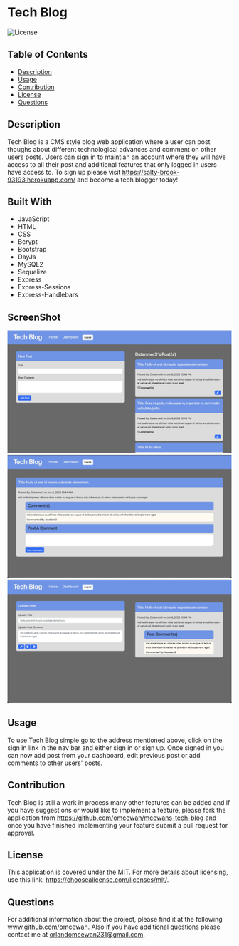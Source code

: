 # Tech Blog
![License](https://img.shields.io/badge/License-MIT-blue)

## Table of Contents
 * [Description](#Description)
 * [Usage](#Usage)
 * [Contribution](#Contribution)
 * [License](#License)
 * [Questions](#Questions)

## Description
Tech Blog is a CMS style blog web application where a user can post thoughs about different technological advances and comment on other users posts. Users can sign in to maintian an account where they will have access to all their post and additional features that only logged in users have access to. To sign up please visit https://salty-brook-93193.herokuapp.com/ and become a tech blogger today!

## Built With
 * JavaScript
 * HTML
 * CSS
 * Bcrypt
 * Bootstrap
 * DayJs
 * MySQL2
 * Sequelize
 * Express
 * Express-Sessions
 * Express-Handlebars

## ScreenShot
![This is a screenshot](public/assets/img/dashboard.png)
![This is a screenshot](public/assets/img/comment.png)
![This is a screenshot](public/assets/img/update.png)

## Usage
To use Tech Blog simple go to the address mentioned above, click on the sign in link in the nav bar and either sign in or sign up. Once signed in you can now add post from your dashboard, edit previous post or add comments to other users' posts.

## Contribution
Tech Blog is still a work in process many other features can be added and if you have suggestions or would like to implement a feature, please fork the application from https://github.com/omcewan/mcewans-tech-blog and once you have finished implementing your feature submit a pull request for approval. 

## License
This application is covered under the MIT.
For more details about licensing, use this link: https://choosealicense.com/licenses/mit/.

## Questions
For additional information about the project, please find it at the following www.github.com/omcewan.
Also if you have additional questions please contact me at orlandomcewan231@gmail.com.
